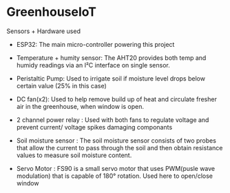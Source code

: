 # GreenhouseIoT


Sensors + Hardware used

- ESP32:
    The main micro-controller powering this project

- Temperature + humity sensor:
    The AHT20 provides both temp and humidy readings via an I²C interface on single sensor.

- Peristaltic Pump:
    Used to irrigate soil if moisture level drops below certain value (25% in this case)

- DC fan(x2):
    Used to help remove build up of heat and circulate fresher air in the greenhouse, when window is open. 

- 2 channel power relay :
    Used with both fans to regulate voltage and prevent current/ voltage spikes damaging componants

- Soil moisture sensor :
    The soil moisture sensor consists of two probes that allow the current to pass through the soil and then obtain resistance
    values to measure soil moisture content.

- Servo Motor : 
    FS90 is a small servo motor that uses PWM(pusle wave modulation) that is capable of 180° rotation. Used here to open/close window 



